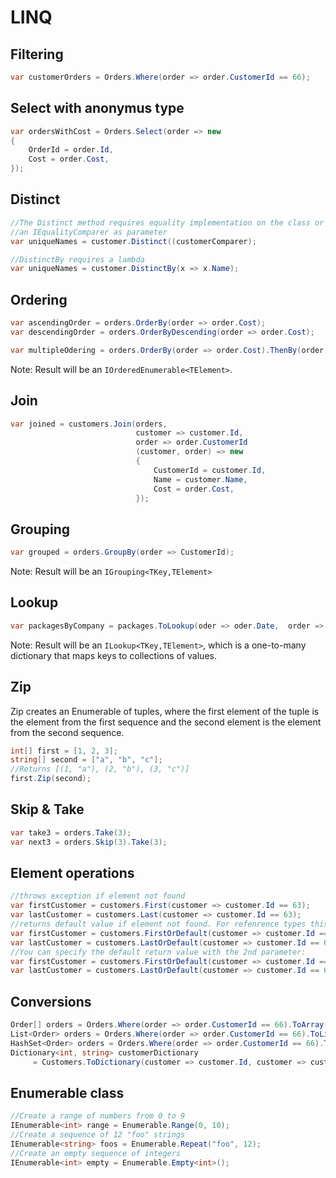 # LINQ

## Filtering

```csharp
var customerOrders = Orders.Where(order => order.CustomerId == 66);
```

## Select with anonymus type

```csharp
var ordersWithCost = Orders.Select(order => new
{
    OrderId = order.Id,
    Cost = order.Cost,
});
```

## Distinct

```csharp
//The Distinct method requires equality implementation on the class or 
//an IEqualityComparer as parameter
var uniqueNames = customer.Distinct((customerComparer);

//DistinctBy requires a lambda
var uniqueNames = customer.DistinctBy(x => x.Name); 
```

## Ordering

```csharp
var ascendingOrder = orders.OrderBy(order => order.Cost);
var descendingOrder = orders.OrderByDescending(order => order.Cost);

var multipleOdering = orders.OrderBy(order => order.Cost).ThenBy(order => order.CustomerId);
```

Note: Result will be an `IOrderedEnumerable<TElement>`.

## Join

```csharp
var joined = customers.Join(orders, 
                            customer => customer.Id, 
                            order => order.CustomerId
                            (customer, order) => new
                            {
                                CustomerId = customer.Id,
                                Name = customer.Name,
                                Cost = order.Cost, 
                            });
```

## Grouping

```csharp
var grouped = orders.GroupBy(order => CustomerId);
```

Note: Result will be an `IGrouping<TKey,TElement>`

## Lookup

```csharp
var packagesByCompany = packages.ToLookup(oder => oder.Date,  order => order.id); 
```

Note: Result will be an `ILookup<TKey,TElement>`, which is a one-to-many dictionary that maps keys to collections of values.

## Zip

Zip creates an Enumerable of tuples, where the first element of the tuple is the element from the first sequence and the second element is the element from the second sequence.

```csharp
int[] first = [1, 2, 3];
string[] second = ["a", "b", "c"];
//Returns [(1, "a"), (2, "b"), (3, "c")]
first.Zip(second); 
```

## Skip & Take

```csharp
var take3 = orders.Take(3);
var next3 = orders.Skip(3).Take(3);
```

## Element operations

```csharp
//throws exception if element not found
var firstCustomer = customers.First(customer => customer.Id == 63);
var lastCustomer = customers.Last(customer => customer.Id == 63);
//returns default value if element not found. For refenrence types this is null!
var firstCustomer = customers.FirstOrDefault(customer => customer.Id == 63);
var lastCustomer = customers.LastOrDefault(customer => customer.Id == 63);
//You can specify the default return value with the 2nd parameter:
var firstCustomer = customers.FirstOrDefault(customer => customer.Id == 63, new Cutomer());
var lastCustomer = customers.LastOrDefault(customer => customer.Id == 63, new Customer());
```

## Conversions

```csharp
Order[] orders = Orders.Where(order => order.CustomerId == 66).ToArray();
List<Order> orders = Orders.Where(order => order.CustomerId == 66).ToList();
HashSet<Order> orders = Orders.Where(order => order.CustomerId == 66).ToHashSet();
Dictionary<int, string> customerDictionary
     = Customers.ToDictionary(customer => customer.Id, customer => customer.Name);
```

## Enumerable class

```csharp
//Create a range of numbers from 0 to 9
IEnumerable<int> range = Enumerable.Range(0, 10);
//Create a sequence of 12 "foo" strings
IEnumerable<string> foos = Enumerable.Repeat("foo", 12);
//Create an empty sequence of integers
IEnumerable<int> empty = Enumerable.Empty<int>();
```
